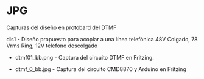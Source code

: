 # JPG

Capturas del diseño en protobard del DTMF

dis1 - Diseño propuesto para acoplar a una línea telefónica 48V Colgado, 78 Vrms Ring, 12V teléfono descolgado

  - dtmf01_bb.png - Captura del circuito DTMF en Fritzing.
  
  - dtmf_0_bb.jpg - Captura del circuito CMD8870 y Arduino en Fritzing
